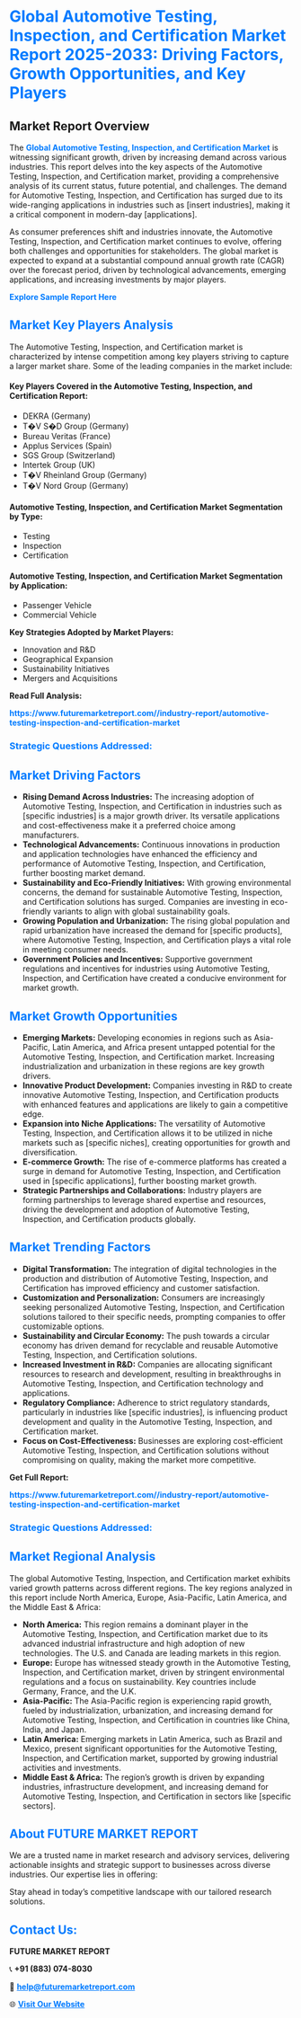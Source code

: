 <h1 style="color: #007BFF;">Global Automotive Testing, Inspection, and Certification Market Report 2025-2033: Driving Factors, Growth Opportunities, and Key Players</h1>

<section id="overview">
<h2>Market Report Overview</h2>
<p>The <a href="https://www.futuremarketreport.com//industry-report/automotive-testing-inspection-and-certification-market" style="color: #007BFF; text-decoration: none;"><strong>Global Automotive Testing, Inspection, and Certification Market</strong></a> is witnessing significant growth, driven by increasing demand across various industries. This report delves into the key aspects of the Automotive Testing, Inspection, and Certification market, providing a comprehensive analysis of its current status, future potential, and challenges. The demand for Automotive Testing, Inspection, and Certification has surged due to its wide-ranging applications in industries such as [insert industries], making it a critical component in modern-day [applications].</p>
<p>As consumer preferences shift and industries innovate, the Automotive Testing, Inspection, and Certification market continues to evolve, offering both challenges and opportunities for stakeholders. The global market is expected to expand at a substantial compound annual growth rate (CAGR) over the forecast period, driven by technological advancements, emerging applications, and increasing investments by major players.</p>
</section>

<section id="overview">
<p><a href="https://www.futuremarketreport.com//request-sample/reportId=84921" style="color: #007BFF; text-decoration: none;"><strong>Explore Sample Report Here</strong></a></p>
</section>

<section id="key-players">
<h2 style="color: #007BFF;">Market Key Players Analysis</h2>
<p>The Automotive Testing, Inspection, and Certification market is characterized by intense competition among key players striving to capture a larger market share. Some of the leading companies in the market include:</p>
<h4>Key Players Covered in the Automotive Testing, Inspection, and Certification Report:</h4>
<ul><li>DEKRA (Germany)</li><li>T�V S�D Group (Germany)</li><li>Bureau Veritas (France)</li><li>Applus Services (Spain)</li><li>SGS Group (Switzerland)</li><li>Intertek Group (UK)</li><li>T�V Rheinland Group (Germany)</li><li>T�V Nord Group (Germany)</li></ul>
<h4>Automotive Testing, Inspection, and Certification Market Segmentation by Type:</h4>
<ul><li>Testing</li><li>Inspection</li><li>Certification</li></ul>

<h4>Automotive Testing, Inspection, and Certification Market Segmentation by Application:</h4>
<ul><li>Passenger Vehicle</li><li>Commercial Vehicle</li></ul>
<p><strong>Key Strategies Adopted by Market Players:</strong></p>
<ul>
<li>Innovation and R&D</li>
<li>Geographical Expansion</li>
<li>Sustainability Initiatives</li>
<li>Mergers and Acquisitions</li>
</ul>
</section>

<section>
<p><strong>Read Full Analysis: </strong></p><a href="https://www.futuremarketreport.com//industry-report/automotive-testing-inspection-and-certification-market" style="color: #007BFF; text-decoration: none;"><strong>https://www.futuremarketreport.com//industry-report/automotive-testing-inspection-and-certification-market</strong></a>
<h3 style="color: #007BFF;">Strategic Questions Addressed:</h3>
</section>

<section id="driving-factors">
<h2 style="color: #007BFF;">Market Driving Factors</h2>
<ul>
<li><strong>Rising Demand Across Industries:</strong> The increasing adoption of Automotive Testing, Inspection, and Certification in industries such as [specific industries] is a major growth driver. Its versatile applications and cost-effectiveness make it a preferred choice among manufacturers.</li>
<li><strong>Technological Advancements:</strong> Continuous innovations in production and application technologies have enhanced the efficiency and performance of Automotive Testing, Inspection, and Certification, further boosting market demand.</li>
<li><strong>Sustainability and Eco-Friendly Initiatives:</strong> With growing environmental concerns, the demand for sustainable Automotive Testing, Inspection, and Certification solutions has surged. Companies are investing in eco-friendly variants to align with global sustainability goals.</li>
<li><strong>Growing Population and Urbanization:</strong> The rising global population and rapid urbanization have increased the demand for [specific products], where Automotive Testing, Inspection, and Certification plays a vital role in meeting consumer needs.</li>
<li><strong>Government Policies and Incentives:</strong> Supportive government regulations and incentives for industries using Automotive Testing, Inspection, and Certification have created a conducive environment for market growth.</li>
</ul>
</section>

<section id="growth-opportunities">
<h2 style="color: #007BFF;">Market Growth Opportunities</h2>
<ul>
<li><strong>Emerging Markets:</strong> Developing economies in regions such as Asia-Pacific, Latin America, and Africa present untapped potential for the Automotive Testing, Inspection, and Certification market. Increasing industrialization and urbanization in these regions are key growth drivers.</li>
<li><strong>Innovative Product Development:</strong> Companies investing in R&D to create innovative Automotive Testing, Inspection, and Certification products with enhanced features and applications are likely to gain a competitive edge.</li>
<li><strong>Expansion into Niche Applications:</strong> The versatility of Automotive Testing, Inspection, and Certification allows it to be utilized in niche markets such as [specific niches], creating opportunities for growth and diversification.</li>
<li><strong>E-commerce Growth:</strong> The rise of e-commerce platforms has created a surge in demand for Automotive Testing, Inspection, and Certification used in [specific applications], further boosting market growth.</li>
<li><strong>Strategic Partnerships and Collaborations:</strong> Industry players are forming partnerships to leverage shared expertise and resources, driving the development and adoption of Automotive Testing, Inspection, and Certification products globally.</li>
</ul>
</section>

<section id="trending-factors">
<h2 style="color: #007BFF;">Market Trending Factors</h2>
<ul>
<li><strong>Digital Transformation:</strong> The integration of digital technologies in the production and distribution of Automotive Testing, Inspection, and Certification has improved efficiency and customer satisfaction.</li>
<li><strong>Customization and Personalization:</strong> Consumers are increasingly seeking personalized Automotive Testing, Inspection, and Certification solutions tailored to their specific needs, prompting companies to offer customizable options.</li>
<li><strong>Sustainability and Circular Economy:</strong> The push towards a circular economy has driven demand for recyclable and reusable Automotive Testing, Inspection, and Certification solutions.</li>
<li><strong>Increased Investment in R&D:</strong> Companies are allocating significant resources to research and development, resulting in breakthroughs in Automotive Testing, Inspection, and Certification technology and applications.</li>
<li><strong>Regulatory Compliance:</strong> Adherence to strict regulatory standards, particularly in industries like [specific industries], is influencing product development and quality in the Automotive Testing, Inspection, and Certification market.</li>
<li><strong>Focus on Cost-Effectiveness:</strong> Businesses are exploring cost-efficient Automotive Testing, Inspection, and Certification solutions without compromising on quality, making the market more competitive.</li>
</ul>
</section>

<section>
<p><strong>Get Full Report: </strong></p><a href="https://www.futuremarketreport.com//industry-report/automotive-testing-inspection-and-certification-market" style="color: #007BFF; text-decoration: none;"><strong>https://www.futuremarketreport.com//industry-report/automotive-testing-inspection-and-certification-market</strong></a>
<h3 style="color: #007BFF;">Strategic Questions Addressed:</h3>
</section>


<section id="regional-analysis">
<h2 style="color: #007BFF;">Market Regional Analysis</h2>
<p>The global Automotive Testing, Inspection, and Certification market exhibits varied growth patterns across different regions. The key regions analyzed in this report include North America, Europe, Asia-Pacific, Latin America, and the Middle East & Africa:</p>
<ul>
<li><strong>North America:</strong> This region remains a dominant player in the Automotive Testing, Inspection, and Certification market due to its advanced industrial infrastructure and high adoption of new technologies. The U.S. and Canada are leading markets in this region.</li>
<li><strong>Europe:</strong> Europe has witnessed steady growth in the Automotive Testing, Inspection, and Certification market, driven by stringent environmental regulations and a focus on sustainability. Key countries include Germany, France, and the U.K.</li>
<li><strong>Asia-Pacific:</strong> The Asia-Pacific region is experiencing rapid growth, fueled by industrialization, urbanization, and increasing demand for Automotive Testing, Inspection, and Certification in countries like China, India, and Japan.</li>
<li><strong>Latin America:</strong> Emerging markets in Latin America, such as Brazil and Mexico, present significant opportunities for the Automotive Testing, Inspection, and Certification market, supported by growing industrial activities and investments.</li>
<li><strong>Middle East & Africa:</strong> The region’s growth is driven by expanding industries, infrastructure development, and increasing demand for Automotive Testing, Inspection, and Certification in sectors like [specific sectors].</li>
</ul>
</section>

<footer>
<h2 style="color: #007BFF;">About FUTURE MARKET REPORT</h2>
<p>We are a trusted name in market research and advisory services, delivering actionable insights and strategic support to businesses across diverse industries. Our expertise lies in offering:</p>

<p>Stay ahead in today’s competitive landscape with our tailored research solutions.</p>

<h2 style="color: #007BFF;">Contact Us:</h2>
<p><strong>FUTURE MARKET REPORT</strong></p>
<p>📞 <strong>+91 (883) 074-8030</strong></p>
<p>📧 <strong><a href="mailto:help@futuremarketreport.com" style="color: #007BFF;">help@futuremarketreport.com</a></strong></p>
<p>🌐 <strong><a href="https://www.futuremarketreport.com/" style="color: #007BFF;">Visit Our Website</a></strong></p>
</footer>